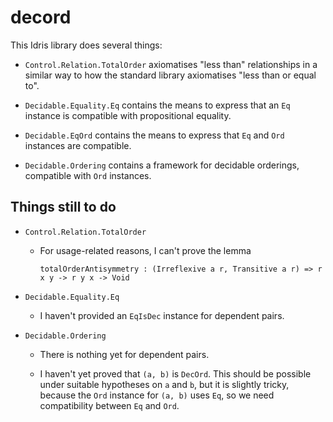 # decord

This Idris library does several things:

* `Control.Relation.TotalOrder` axiomatises "less than" relationships in
  a similar way to how the standard library axiomatises "less than or
  equal to".

* `Decidable.Equality.Eq` contains the means to express that an `Eq`
  instance is compatible with propositional equality.

* `Decidable.EqOrd` contains the means to express that `Eq` and `Ord`
  instances are compatible.

* `Decidable.Ordering` contains a framework for decidable orderings,
  compatible with `Ord` instances.

## Things still to do

* `Control.Relation.TotalOrder`

    * For usage-related reasons, I can't prove the lemma

        ```
        totalOrderAntisymmetry : (Irreflexive a r, Transitive a r) => r x y -> r y x -> Void
		```

* `Decidable.Equality.Eq`

    * I haven't provided an `EqIsDec` instance for dependent pairs.

* `Decidable.Ordering`

	* There is nothing yet for dependent pairs.

	* I haven't yet proved that `(a, b)` is `DecOrd`. This should be
      possible under suitable hypotheses on `a` and `b`, but it is
      slightly tricky, because the `Ord` instance for `(a, b)` uses
      `Eq`, so we need compatibility between `Eq` and `Ord`.

